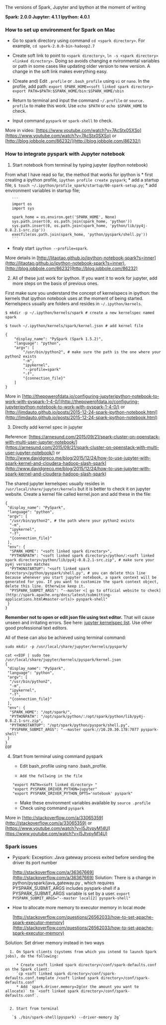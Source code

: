 
The versions of Spark, Jupyter and Ipython at the moment of writing

__Spark: 2.0.0
Jupyter: 4.1.1
Ipython: 4.0.1__

### How to set up environment for Spark on Mac

 - Go to spark directory using command `cd <spark directory>`. For example, `cd spark-2.0.0-bin-hadoop2.7`
 
 -	Create soft link to point to `<spark directory>`, `ln -s <spark directory> <linked directory>`. Doing so avoids changing e    nvironmental variables or path in some cases like updating older version to new version. A change in the soft link makes everything easy.
 
 - (Create and) Edit `.profile` or `.bash_profile` using  `vi` or `nano`. In the profile, add path: `export SPARK_HOME=<soft linked spark directory>`
`export PATH=$PATH:$SPARK_HOME/bin:$SPARK_HOME/sbin`

 - Return to terminal and input the command `~/.profile` or `source. profile` to make this work. Use `echo $PATH` or `echo $SPARK_HOME` to check.

 - Input command `pyspark` or `spark-shell` to check.

More in video: [https://www.youtube.com/watch?v=7AcStx0SXSo](https://www.youtube.com/watch?v=7AcStx0SXSo) or [http://blog.jobbole.com/86232/](http://blog.jobbole.com/86232/)


### How to integrate pyspark with Jupyter notebook

1. Start notebook from terminal by typing jupyter (ipython notebook)

  From what I have read so far, the method that works for ipython is 
    * first creating a ipython profile, `ipython profile create pyspark`;
    * add a startup file, `$ touch ~/.ipython/profile_spark/startup/00-spark-setup.py`;
    * add environment variables in startup file;

       ```
       import os
       import sys

       spark_home = os.environ.get('SPARK_HOME', None)
       sys.path.insert(0, os.path.join(spark_home, 'python'))
       sys.path.insert(0, os.path.join(spark_home, 'python/lib/py4j-0.8.2.1-src.zip'))
       execfile(os.path.join(spark_home, 'python/pyspark/shell.py'))
       ```

   * finaly start `ipython --profile=spark`.

More details in [http://litaotao.github.io/ipython-notebook-spark?s=inner](http://litaotao.github.io/ipython-notebook-spark?s=inner), [http://blog.jobbole.com/86232](http://blog.jobbole.com/86232)

2. All of these just work for ipython. If you want it to work for jupyter, add more steps on the basis of previous ones.

First make sure you understand the concept of kernelspecs in ipython: the kernels that ipython notebook uses at the moment of being started. Kernelspecs usually are folders and resides in `~/.ipython/kernels`. 

`$ mkdir -p ~/.ipython/kernels/spark # create a new kernelspec named spark`

`$ touch ~/.ipython/kernels/spark/kernel.json # add kernel file`

```
{
    "display_name": "PySpark (Spark 1.5.2)", 
    "language": "python",
    "argv": [
        "/usr/bin/python2", # make sure the path is the one where your python2 exists
        "-m",
        "ipykernel",
        "--profile=spark"
        "-f",
        "{connection_file}"
    ]
} 
```
 More in [http://thepowerofdata.io/configuring-jupyteripython-notebook-to-work-with-pyspark-1-4-0/](http://thepowerofdata.io/configuring-jupyteripython-notebook-to-work-with-pyspark-1-4-0/) or [http://limdauto.github.io/posts/2015-12-24-spark-ipython-notebook.html](http://limdauto.github.io/posts/2015-12-24-spark-ipython-notebook.html)
 
3. Directly add kernel spec in jupyter 

Reference: [https://arnesund.com/2015/09/21/spark-cluster-on-openstack-with-multi-user-jupyter-notebook/](https://arnesund.com/2015/09/21/spark-cluster-on-openstack-with-multi-user-jupyter-notebook/) or [http://www.davidgreco.me/blog/2015/12/24/how-to-use-jupyter-with-spark-kernel-and-cloudera-hadoop-slash-spark](http://www.davidgreco.me/blog/2015/12/24/how-to-use-jupyter-with-spark-kernel-and-cloudera-hadoop-slash-spark)


The shared jupyter kernelspec usually resides in `/usr/local/share/jupyter/kernels` but it is better to check it on jupyter website. Create a kernel file called kernel.json and add these in the file:

```
{
 "display_name": "PySpark",
 "language": "python",
 "argv": [
  "/usr/bin/python2", # the path where your python2 exists
  "-m",
  "ipykernel",
  "-f",
  "{connection_file}"
 ],
 "env": {
  "SPARK_HOME": "<soft linked spark directory>", 
  "PYTHONPATH": "<soft linked spark directory>/python/:<soft linked spark directory>/python/lib/py4j-0.8.2.1-src.zip", # make sure your py4j version matches
  "PYTHONSTARTUP": "<soft linked spark directory>/python/pyspark/shell.py", # you can delete this line because whenever you start jupyter notebook, a spark context will be generated for you. If you want to customize the spark context object, delete this line. Otherwise keep it. 
  "PYSPARK_SUBMIT_ARGS": "--master <[ go to official website to check] (http://spark.apache.org/docs/latest/submitting-applications.html#master-urls)> pyspark-shell"
 }
}
```

**Remember not to open or edit json file using text editor.** That will cause unseen and irritating errors. See here: [jupyter kernelspec list]( https://github.com/jupyter/notebook/issues/1477). Use other good professional text editors. 

All of these can also be achieved using terminal command:

`sudo mkdir -p /usr/local/share/jupyter/kernels/pyspark/`

```
cat <<EOF | sudo tee /usr/local/share/jupyter/kernels/pyspark/kernel.json
{
 "display_name": "PySpark",
 "language": "python",
 "argv": [
  "/usr/bin/python2",
  "-m",
  "ipykernel",
  "-f",
  "{connection_file}"
 ],
 "env": {
  "SPARK_HOME": "/opt/spark/",
  "PYTHONPATH": "/opt/spark/python/:/opt/spark/python/lib/py4j-0.8.2.1-src.zip",
  "PYTHONSTARTUP": "/opt/spark/python/pyspark/shell.py",
  "PYSPARK_SUBMIT_ARGS": "--master spark://10.20.30.178:7077 pyspark-shell"
 }
}
EOF
```


4. Start from terminal using command pyspark

   *  Edit bash_profile using nano .bash_profile. 
   *	 Add the follwing in the file 
   ```
   "export PATH=<soft linked directory> "
   "export PYSPARK_DRIVER_PYTHON=jupyter"
   "export PYSPARK_DRIVER_PYTHON_OPTS='notebook' pyspark"
   ```
   *	Make these environment variables available by `source .profile`
   *	Check using command `pyspark`

More in [http://stackoverflow.com/a/33065359](http://stackoverflow.com/a/33065359) or [https://www.youtube.com/watch?v=I5JtvpyM14U](ttps://www.youtube.com/watch?v=I5JtvpyM14U)

### Spark issues 
  
  - Pyspark: Exception: Java gateway process exited before sending the driver its port number
   
    [http://stackoverflow.com/a/36367669](http://stackoverflow.com/a/36367669) 
    Solution: There is a change in python/pyspark/java_gateway.py , which requires PYSPARK_SUBMIT_ARGS includes pyspark-shell if a PYSPARK_SUBMIT_ARGS variable is set by a user. `export PYSPARK_SUBMIT_ARGS="--master local[2] pyspark-shell" `

  - How to allocate more memory to executor memory in local mode

    [http://stackoverflow.com/questions/26562033/how-to-set-apache-spark-executor-memory](http://stackoverflow.com/questions/26562033/how-to-set-apache-spark-executor-memory)

   Solution: Set driver memory instead in two ways

      1. On Spark clients (systems from which you intend to launch Spark jobs), do the following:
      
         * Create <soft linked spark directory>/conf/spark-defaults.conf on the Spark client:
         `cp <soft linked spark directory>/conf/spark-defaults.conf.template /<soft linked spark directory>/conf/spark-defaults.conf`
         * Add `spark.driver.memory=2g(or the amount you want to allocate)` to `<soft linked spark directory>/conf/spark-defaults.conf`.
         

      2. Start from terminal
     
       `$ ./bin/spark-shell(pyspark) --driver-memory 2g`





